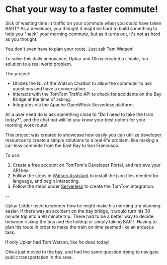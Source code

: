 # Chat your way to a faster commute!

Sick of wasting time in traffic on your commute when you could have taken BART? As a developer, you thought it might be hard to build something to help you "hack" your morning commute, but as it turns out, it's not as hard as you thought.

You don't even have to plan your route. Just ask Tom Watson!

To solve this daily annoyance, Upkar and Olivia created a simple, fun solution to a real world problem.

The project:

- Utilizes the NL of the Watson Chatbot to allow the commuter to ask questions and have a conversation.
- Interacts with the TomTom Traffic API to check for accidents on the Bay Bridge at the time of asking.
- Integrates via the Apache OpenWhisk Serverless platform.

All a user need do is ask something close to "Do I need to take the train today?", and the chat bot will let you know your best option for your morning work route!

This project was created to showcase how easily you can utlilize developer resources to create a simple solutions to a real-life problem, like making a car-less commute from the East Bay to San Francusco.

*To use:*

1. Create a free account on TomTom's Developer Portal, and retrieve your API key.
2. Follow the steps in [Watson Assistant](./watson-assistant) to install the json files needed for language, and begin interacting.
3. Follow the steps under [Serverless](./serverless/tomtom-action) to create the TomTom integration.

--

Upkar Lidder used to wonder how he might make his morning trip planning easier. If there was an accident on the bay bridge, it would turn his 30 minute trip into a 90 minute trip. There had to be a better way to decide between risking the bus and the holdup or simply taking BART. Having to plan his route in order to make the train on time seemed like an arduous task.

If only Upkar had Tom Watson, like he does today!

Olivia just moved to the bay, and had the same question trying to navigate public transportation in the area.

